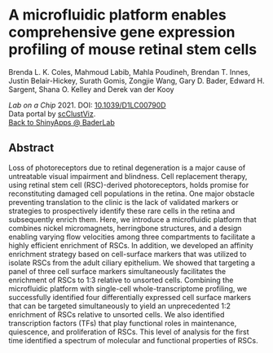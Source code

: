 # A microfluidic platform enables comprehensive gene expression profiling of mouse retinal stem cells  
Brenda L. K. Coles, Mahmoud Labib, Mahla Poudineh, Brendan T. Innes, Justin Belair-Hickey, Surath Gomis, Zongjie Wang, Gary D. Bader, Edward H. Sargent, Shana O. Kelley and Derek van der Kooy  

*Lab on a Chip* 2021.  DOI: [10.1039/D1LC00790D](https://doi.org/10.1039/D1LC00790D)  
Data portal by [scClustViz](https://baderlab.github.io/scClustViz).  
[Back to ShinyApps @ BaderLab](http://shiny.baderlab.org)

## Abstract  
Loss of photoreceptors due to retinal degeneration is a major cause of untreatable visual impairment and blindness. Cell replacement therapy, using retinal stem cell (RSC)-derived photoreceptors, holds promise for reconstituting damaged cell populations in the retina. One major obstacle preventing translation to the clinic is the lack of validated markers or strategies to prospectively identify these rare cells in the retina and subsequently enrich them. Here, we introduce a microfluidic platform that combines nickel micromagnets, herringbone structures, and a design enabling varying flow velocities among three compartments to facilitate a highly efficient enrichment of RSCs. In addition, we developed an affinity enrichment strategy based on cell-surface markers that was utilized to isolate RSCs from the adult ciliary epithelium. We showed that targeting a panel of three cell surface markers simultaneously facilitates the enrichment of RSCs to 1:3 relative to unsorted cells. Combining the microfluidic platform with single-cell whole-transcriptome profiling, we successfully identified four differentially expressed cell surface markers that can be targeted simultaneously to yield an unprecedented 1:2 enrichment of RSCs relative to unsorted cells. We also identified transcription factors (TFs) that play functional roles in maintenance, quiescence, and proliferation of RSCs. This level of analysis for the first time identified a spectrum of molecular and functional properties of RSCs.  

